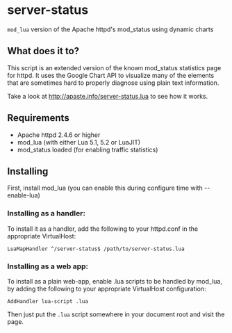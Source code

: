 server-status
=============

`mod_lua` version of the Apache httpd's mod_status using dynamic charts

## What does it to? ##
This script is an extended version of the known mod_status statistics page for httpd.
It uses the Google Chart API to visualize many of the elements that are sometimes hard 
to properly diagnose using plain text information.

Take a look at http://apaste.info/server-status.lua to see how it works.

## Requirements ##
* Apache httpd 2.4.6 or higher
* mod_lua (with either Lua 5.1, 5.2 or LuaJIT)
* mod_status loaded (for enabling traffic statistics)

## Installing ##
First, install mod_lua (you can enable this during configure time with --enable-lua)

### Installing as a handler:
To install it as a handler, add the following to your httpd.conf in the appropriate VirtualHost:

    LuaMapHandler ^/server-status$ /path/to/server-status.lua
    
### Installing as a web app:
To install as a plain web-app, enable .lua scripts to be handled by mod_lua, by adding the following 
to your appropriate VirtualHost configuration:

    AddHandler lua-script .lua

Then just put the `.lua` script somewhere in your document root and visit the page.
